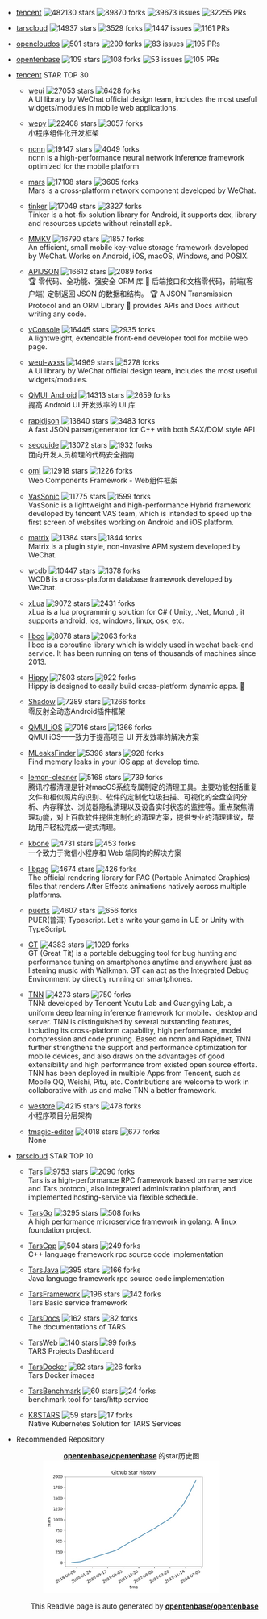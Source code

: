 
+ [tencent](https://github.com/tencent)
![482130 stars](https://img.shields.io/badge/Stars-482130-green)
![89870 forks](https://img.shields.io/badge/Forks-89870-green)
![39673 issues](https://img.shields.io/badge/Issues-39673-green)
![32255 PRs](https://img.shields.io/badge/PRs-32255-green)

+ [tarscloud](https://github.com/tarscloud)
![14937 stars](https://img.shields.io/badge/Stars-14937-green)
![3529 forks](https://img.shields.io/badge/Forks-3529-green)
![1447 issues](https://img.shields.io/badge/Issues-1447-green)
![1161 PRs](https://img.shields.io/badge/PRs-1161-green)

+ [opencloudos](https://github.com/opencloudos)
![501 stars](https://img.shields.io/badge/Stars-501-green)
![209 forks](https://img.shields.io/badge/Forks-209-green)
![83 issues](https://img.shields.io/badge/Issues-83-green)
![195 PRs](https://img.shields.io/badge/PRs-195-green)

+ [opentenbase](https://github.com/opentenbase)
![109 stars](https://img.shields.io/badge/Stars-109-green)
![108 forks](https://img.shields.io/badge/Forks-108-green)
![53 issues](https://img.shields.io/badge/Issues-53-green)
![105 PRs](https://img.shields.io/badge/PRs-105-green)



+ [tencent](https://github.com/tencent) STAR TOP 30
    
    + [weui](https://github.com/tencent/weui) 
    ![27053 stars](https://img.shields.io/badge/Stars-27053-green)
    ![6428 forks](https://img.shields.io/badge/Forks-6428-green)  
    A UI library by WeChat official design team, includes the most useful widgets/modules in mobile web applications.
    
    + [wepy](https://github.com/tencent/wepy) 
    ![22408 stars](https://img.shields.io/badge/Stars-22408-green)
    ![3057 forks](https://img.shields.io/badge/Forks-3057-green)  
    小程序组件化开发框架
    
    + [ncnn](https://github.com/tencent/ncnn) 
    ![19147 stars](https://img.shields.io/badge/Stars-19147-green)
    ![4049 forks](https://img.shields.io/badge/Forks-4049-green)  
    ncnn is a high-performance neural network inference framework optimized for the mobile platform
    
    + [mars](https://github.com/tencent/mars) 
    ![17108 stars](https://img.shields.io/badge/Stars-17108-green)
    ![3605 forks](https://img.shields.io/badge/Forks-3605-green)  
    Mars is a cross-platform network component  developed by WeChat.
    
    + [tinker](https://github.com/tencent/tinker) 
    ![17049 stars](https://img.shields.io/badge/Stars-17049-green)
    ![3327 forks](https://img.shields.io/badge/Forks-3327-green)  
    Tinker is a hot-fix solution library for Android, it supports dex, library and resources update without reinstall apk.
    
    + [MMKV](https://github.com/tencent/MMKV) 
    ![16790 stars](https://img.shields.io/badge/Stars-16790-green)
    ![1857 forks](https://img.shields.io/badge/Forks-1857-green)  
    An efficient, small mobile key-value storage framework developed by WeChat. Works on Android, iOS, macOS, Windows, and POSIX.
    
    + [APIJSON](https://github.com/tencent/APIJSON) 
    ![16612 stars](https://img.shields.io/badge/Stars-16612-green)
    ![2089 forks](https://img.shields.io/badge/Forks-2089-green)  
    🏆 零代码、全功能、强安全 ORM 库 🚀 后端接口和文档零代码，前端(客户端) 定制返回 JSON 的数据和结构。 🏆 A JSON Transmission Protocol and an ORM Library 🚀  provides APIs and Docs without writing any code.
    
    + [vConsole](https://github.com/tencent/vConsole) 
    ![16445 stars](https://img.shields.io/badge/Stars-16445-green)
    ![2935 forks](https://img.shields.io/badge/Forks-2935-green)  
    A lightweight, extendable front-end developer tool for mobile web page.
    
    + [weui-wxss](https://github.com/tencent/weui-wxss) 
    ![14969 stars](https://img.shields.io/badge/Stars-14969-green)
    ![5278 forks](https://img.shields.io/badge/Forks-5278-green)  
    A UI library by WeChat official design team, includes the most useful widgets/modules.
    
    + [QMUI_Android](https://github.com/tencent/QMUI_Android) 
    ![14313 stars](https://img.shields.io/badge/Stars-14313-green)
    ![2659 forks](https://img.shields.io/badge/Forks-2659-green)  
    提高 Android UI 开发效率的 UI 库
    
    + [rapidjson](https://github.com/tencent/rapidjson) 
    ![13840 stars](https://img.shields.io/badge/Stars-13840-green)
    ![3483 forks](https://img.shields.io/badge/Forks-3483-green)  
    A fast JSON parser/generator for C++ with both SAX/DOM style API
    
    + [secguide](https://github.com/tencent/secguide) 
    ![13072 stars](https://img.shields.io/badge/Stars-13072-green)
    ![1932 forks](https://img.shields.io/badge/Forks-1932-green)  
    面向开发人员梳理的代码安全指南
    
    + [omi](https://github.com/tencent/omi) 
    ![12918 stars](https://img.shields.io/badge/Stars-12918-green)
    ![1226 forks](https://img.shields.io/badge/Forks-1226-green)  
    Web Components Framework - Web组件框架
    
    + [VasSonic](https://github.com/tencent/VasSonic) 
    ![11775 stars](https://img.shields.io/badge/Stars-11775-green)
    ![1599 forks](https://img.shields.io/badge/Forks-1599-green)  
    VasSonic is a lightweight and high-performance Hybrid framework developed by tencent VAS team, which is intended to speed up the first screen of websites working on Android and iOS platform. 
    
    + [matrix](https://github.com/tencent/matrix) 
    ![11384 stars](https://img.shields.io/badge/Stars-11384-green)
    ![1844 forks](https://img.shields.io/badge/Forks-1844-green)  
    Matrix is a plugin style, non-invasive APM system developed by WeChat.
    
    + [wcdb](https://github.com/tencent/wcdb) 
    ![10447 stars](https://img.shields.io/badge/Stars-10447-green)
    ![1378 forks](https://img.shields.io/badge/Forks-1378-green)  
    WCDB is a cross-platform database framework developed by WeChat.
    
    + [xLua](https://github.com/tencent/xLua) 
    ![9072 stars](https://img.shields.io/badge/Stars-9072-green)
    ![2431 forks](https://img.shields.io/badge/Forks-2431-green)  
    xLua is a lua programming solution for  C# ( Unity, .Net, Mono) , it supports android, ios, windows, linux, osx, etc.
    
    + [libco](https://github.com/tencent/libco) 
    ![8078 stars](https://img.shields.io/badge/Stars-8078-green)
    ![2063 forks](https://img.shields.io/badge/Forks-2063-green)  
    libco is a coroutine library which is widely used in wechat  back-end service. It has been running on tens of thousands of machines since 2013.
    
    + [Hippy](https://github.com/tencent/Hippy) 
    ![7803 stars](https://img.shields.io/badge/Stars-7803-green)
    ![922 forks](https://img.shields.io/badge/Forks-922-green)  
    Hippy is designed to easily build cross-platform dynamic apps. 👏
    
    + [Shadow](https://github.com/tencent/Shadow) 
    ![7289 stars](https://img.shields.io/badge/Stars-7289-green)
    ![1266 forks](https://img.shields.io/badge/Forks-1266-green)  
    零反射全动态Android插件框架
    
    + [QMUI_iOS](https://github.com/tencent/QMUI_iOS) 
    ![7016 stars](https://img.shields.io/badge/Stars-7016-green)
    ![1366 forks](https://img.shields.io/badge/Forks-1366-green)  
    QMUI iOS——致力于提高项目 UI 开发效率的解决方案
    
    + [MLeaksFinder](https://github.com/tencent/MLeaksFinder) 
    ![5396 stars](https://img.shields.io/badge/Stars-5396-green)
    ![928 forks](https://img.shields.io/badge/Forks-928-green)  
    Find memory leaks in your iOS app at develop time.
    
    + [lemon-cleaner](https://github.com/tencent/lemon-cleaner) 
    ![5168 stars](https://img.shields.io/badge/Stars-5168-green)
    ![739 forks](https://img.shields.io/badge/Forks-739-green)  
    腾讯柠檬清理是针对macOS系统专属制定的清理工具。主要功能包括重复文件和相似照片的识别、软件的定制化垃圾扫描、可视化的全盘空间分析、内存释放、浏览器隐私清理以及设备实时状态的监控等。重点聚焦清理功能，对上百款软件提供定制化的清理方案，提供专业的清理建议，帮助用户轻松完成一键式清理。
    
    + [kbone](https://github.com/tencent/kbone) 
    ![4731 stars](https://img.shields.io/badge/Stars-4731-green)
    ![453 forks](https://img.shields.io/badge/Forks-453-green)  
    一个致力于微信小程序和 Web 端同构的解决方案
    
    + [libpag](https://github.com/tencent/libpag) 
    ![4674 stars](https://img.shields.io/badge/Stars-4674-green)
    ![426 forks](https://img.shields.io/badge/Forks-426-green)  
    The official rendering library for PAG (Portable Animated Graphics) files that renders After Effects animations natively across multiple platforms.
    
    + [puerts](https://github.com/tencent/puerts) 
    ![4607 stars](https://img.shields.io/badge/Stars-4607-green)
    ![656 forks](https://img.shields.io/badge/Forks-656-green)  
    PUER(普洱) Typescript. Let's write your game in UE or Unity with TypeScript.
    
    + [GT](https://github.com/tencent/GT) 
    ![4383 stars](https://img.shields.io/badge/Stars-4383-green)
    ![1029 forks](https://img.shields.io/badge/Forks-1029-green)  
    GT (Great Tit) is a portable debugging tool for bug hunting and performance tuning on smartphones anytime and anywhere just as listening music with Walkman. GT can act as the Integrated Debug Environment by directly running on smartphones.
    
    + [TNN](https://github.com/tencent/TNN) 
    ![4273 stars](https://img.shields.io/badge/Stars-4273-green)
    ![750 forks](https://img.shields.io/badge/Forks-750-green)  
    TNN: developed by Tencent Youtu Lab and Guangying Lab, a uniform deep learning inference framework for mobile、desktop and server. TNN is distinguished by several outstanding features, including its cross-platform capability, high performance, model compression and code pruning. Based on ncnn and Rapidnet, TNN further strengthens the support and performance optimization for mobile devices, and also draws on the advantages of good extensibility and high performance from existed open source efforts. TNN has been deployed in multiple Apps from Tencent, such as Mobile QQ, Weishi, Pitu, etc. Contributions are welcome to work in collaborative with us and make TNN a better framework. 
    
    + [westore](https://github.com/tencent/westore) 
    ![4215 stars](https://img.shields.io/badge/Stars-4215-green)
    ![478 forks](https://img.shields.io/badge/Forks-478-green)  
    小程序项目分层架构
    
    + [tmagic-editor](https://github.com/tencent/tmagic-editor) 
    ![4018 stars](https://img.shields.io/badge/Stars-4018-green)
    ![677 forks](https://img.shields.io/badge/Forks-677-green)  
    None
    

+ [tarscloud](https://github.com/tarscloud) STAR TOP 10
    
    + [Tars](https://github.com/tarscloud/Tars) 
    ![9753 stars](https://img.shields.io/badge/Stars-9753-green)
    ![2090 forks](https://img.shields.io/badge/Forks-2090-green)  
    Tars is a high-performance RPC framework based on name service and Tars protocol, also integrated administration platform, and implemented hosting-service via flexible schedule.
    
    + [TarsGo](https://github.com/tarscloud/TarsGo) 
    ![3295 stars](https://img.shields.io/badge/Stars-3295-green)
    ![508 forks](https://img.shields.io/badge/Forks-508-green)  
    A  high performance microservice  framework  in golang. A linux foundation project.
    
    + [TarsCpp](https://github.com/tarscloud/TarsCpp) 
    ![504 stars](https://img.shields.io/badge/Stars-504-green)
    ![249 forks](https://img.shields.io/badge/Forks-249-green)  
    C++ language framework rpc source code implementation
    
    + [TarsJava](https://github.com/tarscloud/TarsJava) 
    ![395 stars](https://img.shields.io/badge/Stars-395-green)
    ![166 forks](https://img.shields.io/badge/Forks-166-green)  
    Java language framework rpc source code implementation
    
    + [TarsFramework](https://github.com/tarscloud/TarsFramework) 
    ![196 stars](https://img.shields.io/badge/Stars-196-green)
    ![142 forks](https://img.shields.io/badge/Forks-142-green)  
    Tars Basic service framework
    
    + [TarsDocs](https://github.com/tarscloud/TarsDocs) 
    ![162 stars](https://img.shields.io/badge/Stars-162-green)
    ![82 forks](https://img.shields.io/badge/Forks-82-green)  
    The documentations of TARS
    
    + [TarsWeb](https://github.com/tarscloud/TarsWeb) 
    ![140 stars](https://img.shields.io/badge/Stars-140-green)
    ![99 forks](https://img.shields.io/badge/Forks-99-green)  
    TARS Projects Dashboard
    
    + [TarsDocker](https://github.com/tarscloud/TarsDocker) 
    ![82 stars](https://img.shields.io/badge/Stars-82-green)
    ![26 forks](https://img.shields.io/badge/Forks-26-green)  
    Tars Docker  images
    
    + [TarsBenchmark](https://github.com/tarscloud/TarsBenchmark) 
    ![60 stars](https://img.shields.io/badge/Stars-60-green)
    ![24 forks](https://img.shields.io/badge/Forks-24-green)  
    benchmark tool for tars/http service
    
    + [K8STARS](https://github.com/tarscloud/K8STARS) 
    ![59 stars](https://img.shields.io/badge/Stars-59-green)
    ![17 forks](https://img.shields.io/badge/Forks-17-green)  
    Native Kubernetes  Solution for TARS Services
    


+ Recommended Repository  
<p align="center">
      <strong>
        <a href="https://github.com/opentenbase/opentenbase" target="_blank">opentenbase/opentenbase</a>
      </strong>  的star历史图
  <br>
  <img src="https://raw.githubusercontent.com/ButterAndButterfly/GithubTools/master/data/stars_history.jpg" width="350px"></img>    
</p>

<p align="right">
      This ReadMe page is auto generated by 
      <strong>
        <a href="https://github.com/opentenbase/opentenbase" target="_blank">opentenbase/opentenbase</a><br>
      </strong>   
</p>